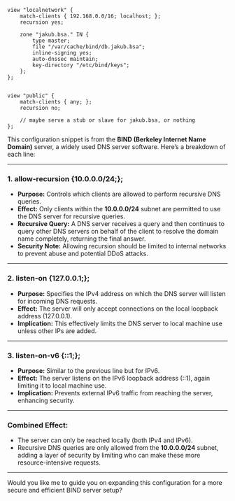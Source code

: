 ```
view "localnetwork" {
    match-clients { 192.168.0.0/16; localhost; };
    recursion yes;

    zone "jakub.bsa." IN {
        type master;
        file "/var/cache/bind/db.jakub.bsa";
        inline-signing yes;
        auto-dnssec maintain;
        key-directory "/etc/bind/keys";
    };
};


view "public" {
    match-clients { any; };
    recursion no;

    // maybe serve a stub or slave for jakub.bsa, or nothing
};
```



This configuration snippet is from the **BIND (Berkeley Internet Name Domain)** server, a widely used DNS server software. Here’s a breakdown of each line:

---

### 1. **allow-recursion {10.0.0.0/24;};**

* **Purpose:** Controls which clients are allowed to perform recursive DNS queries.
* **Effect:** Only clients within the **10.0.0.0/24** subnet are permitted to use the DNS server for recursive queries.
* **Recursive Query:** A DNS server receives a query and then continues to query other DNS servers on behalf of the client to resolve the domain name completely, returning the final answer.
* **Security Note:** Allowing recursion should be limited to internal networks to prevent abuse and potential DDoS attacks.

---

### 2. **listen-on {127.0.0.1;};**

* **Purpose:** Specifies the IPv4 address on which the DNS server will listen for incoming DNS requests.
* **Effect:** The server will only accept connections on the local loopback address (127.0.0.1).
* **Implication:** This effectively limits the DNS server to local machine use unless other IPs are added.

---

### 3. **listen-on-v6 {::1;};**

* **Purpose:** Similar to the previous line but for IPv6.
* **Effect:** The server listens on the IPv6 loopback address (::1), again limiting it to local machine use.
* **Implication:** Prevents external IPv6 traffic from reaching the server, enhancing security.

---

### **Combined Effect:**

* The server can only be reached locally (both IPv4 and IPv6).
* Recursive DNS queries are only allowed from the **10.0.0.0/24** subnet, adding a layer of security by limiting who can make these more resource-intensive requests.

---

Would you like me to guide you on expanding this configuration for a more secure and efficient BIND server setup?




